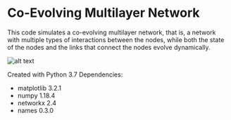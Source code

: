 # Co-Evolving Multilayer Network

This code simulates a co-evolving multilayer network, that is, a network with multiple types of interactions between the nodes, while both the state of the nodes and the links that connect the nodes evolve dynamically.

![alt text](https://github.com/helmrad/Co-evolving_Multilayer_Network/images/simulation_screenshot.svg "Screenshot of the network simulation")

Created with Python 3.7
Dependencies:
- matplotlib 3.2.1
- numpy 1.18.4
- networkx 2.4
- names 0.3.0